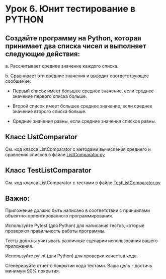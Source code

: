 # Урок 6. Юнит тестирование в PYTHON

## Создайте программу на Python, которая принимает два списка чисел и выполняет следующие действия:

a. Рассчитывает среднее значение каждого списка.

b. Сравнивает эти средние значения и выводит соответствующее сообщение:

- Первый список имеет большее среднее значение, если среднее значение первого списка больше.

- Второй список имеет большее среднее значение, если среднее значение второго списка больше.

- Средние значения равны, если средние значения списков равны.

## Класс ListComparator

См. код класса ListComparator с методами вычисления среднего и сравнения списков в файле [ListComparator.py](./ListComparator.py)

## Класс TestListComparator

См. код класса ListComparator с тестами в файле [TestListComparator.py](./TestListComparator.py)


## Важно:

Приложение должно быть написано в соответствии с принципами объектно-ориентированного программирования.

Используйте Pytest (для Python) для написания тестов, которые проверяют правильность работы программы.

Тесты должны учитывать различные сценарии использования вашего приложения.

Используйте pylint (для Python) для проверки качества кода.

Сгенерируйте отчет о покрытии кода тестами. Ваша цель - достичь минимум 90% покрытия.
